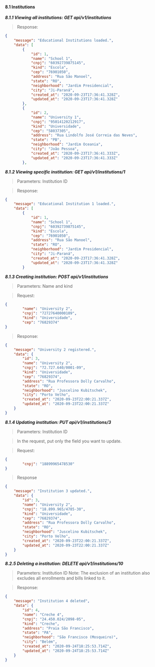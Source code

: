 #### 8.1 Institutions

  ***8.1.1 Viewing all institutions: GET api/v1/institutions***

>   Response:

```json
{
    "message": "Educational Institutions loaded.",
    "data": [
        {
            "id": 1,
            "name": "School 1",
            "cnpj": "60392739875145",
            "kind": "Escola",
            "cep": "76901050",
            "address": "Rua São Manoel",
            "state": "RO",
            "neighborhood": "Jardim Presidencial",
            "city": "Ji-Paraná",
            "created_at": "2020-09-23T17:36:41.328Z",
            "updated_at": "2020-09-23T17:36:41.328Z"
        },
        {
            "id": 2,
            "name": "University 1",
            "cnpj": "95014120212917",
            "kind": "Universidade",
            "cep": "58037305",
            "address": "Rua Lindolfo José Correia das Neves",
            "state": "PB",
            "neighborhood": "Jardim Oceania",
            "city": "João Pessoa",
            "created_at": "2020-09-23T17:36:41.333Z",
            "updated_at": "2020-09-23T17:36:41.333Z"
        },

```


  ***8.1.2 Viewing specific institution: GET api/v1/institutions/1***

>   Parameters: Institution ID

>   Response: 

```json
{
    "message": "Educational Institution 1 loaded.",
    "data": [
        {
            "id": 1,
            "name": "School 1",
            "cnpj": "60392739875145",
            "kind": "Escola",
            "cep": "76901050",
            "address": "Rua São Manoel",
            "state": "RO",
            "neighborhood": "Jardim Presidencial",
            "city": "Ji-Paraná",
            "created_at": "2020-09-23T17:36:41.328Z",
            "updated_at": "2020-09-23T17:36:41.328Z"
        }
```

  ***8.1.3 Creating institution: POST api/v1/institutions***

>   Parameters: Name and kind

>   Request:

```json
{
        "name": "University 2",
        "cnpj": "72727640000109",
        "kind": "Universidade",
        "cep": "76829374"
}
```
>   Response:

```json
{
    "message": "University 2 registered.",
    "data": {
        "id": 3,
        "name": "University 2",
        "cnpj": "72.727.640/0001-09",
        "kind": "Universidade",
        "cep": "76829374",
        "address": "Rua Professora Dolly Carvalho",
        "state": "RO",
        "neighborhood": "Juscelino Kubitschek",
        "city": "Porto Velho",
        "created_at": "2020-09-23T22:00:21.337Z",
        "updated_at": "2020-09-23T22:00:21.337Z"
    }
}
```

  ***8.1.4 Updating institution: PUT api/v1/institutions/3***

>   Parameters: Institution ID

>   In the request, put only the field you want to update.

>   Request:

```json
{
        "cnpj": "18899965478530"
}
```
>   Response

```json
{
    "message": "Institution 3 updated.",
    "data": {
        "id": 3,
        "name": "University 2",
        "cnpj": "18.899.965/4785-30",
        "kind": "Universidade",
        "cep": "76829374",
        "address": "Rua Professora Dolly Carvalho",
        "state": "RO",
        "neighborhood": "Juscelino Kubitschek",
        "city": "Porto Velho",
        "created_at": "2020-09-23T22:00:21.337Z",
        "updated_at": "2020-09-23T22:00:21.337Z"
    }
}
```

  ***8.2.5 Deleting a institution: DELETE api/v1/institutions/10***

>   Parameters: Institution ID
>   Note: The exclusion of an institution also excludes all enrollments and bills linked to it.

>   Response:

```json
{
    "message": "Institution 4 deleted",
    "data": {
        "id": 4,
        "name": "Creche 4",
        "cnpj": "24.450.024/2098-05",
        "kind": "Creche",
        "address": "Praia São Francisco",
        "state": "PA",
        "neighborhood": "São Francisco (Mosqueiro)",
        "city": "Belém",
        "created_at": "2020-09-24T18:25:53.714Z",
        "updated_at": "2020-09-24T18:25:53.714Z"
    }
}
```